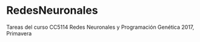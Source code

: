 # RedesNeuronales
Tareas del curso  CC5114 Redes Neuronales y Programación Genética 2017, Primavera
